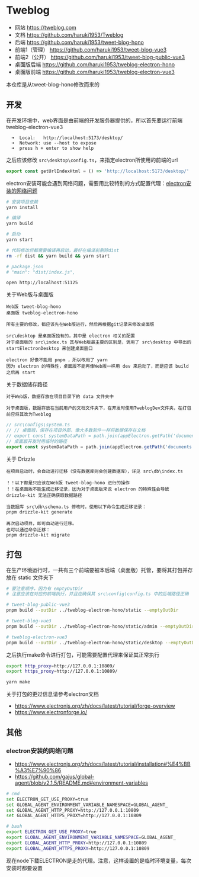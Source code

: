 # Tweblog

- 网站 https://tweblog.com
- 文档 https://github.com/haruki1953/Tweblog
- 后端 https://github.com/haruki1953/tweet-blog-hono
- 前端1（管理） https://github.com/haruki1953/tweet-blog-vue3
- 前端2（公开） https://github.com/haruki1953/tweet-blog-public-vue3
- 桌面版后端 https://github.com/haruki1953/tweblog-electron-hono
- 桌面版前端 https://github.com/haruki1953/tweblog-electron-vue3

本仓库是从tweet-blog-hono修改而来的

## 开发

在开发环境中，web界面是由前端的开发服务器提供的，所以首先要运行前端 tweblog-electron-vue3
```
  ➜  Local:   http://localhost:5173/desktop/
  ➜  Network: use --host to expose
  ➜  press h + enter to show help
```

之后应该修改 `src\desktop\config.ts`，来指定electron所使用的前端的url
```ts
export const getUrlIndexHtml = () => 'http://localhost:5173/desktop/'
```

electron安装可能会遇到网络问题，需要用比较特别的方式配置代理：[electron安装的网络问题](#electron安装的网络问题)
```sh
# 安装项目依赖
yarn install

# 编译
yarn build

# 启动
yarn start

# 代码修改后都需要编译再启动，最好在编译前删除dist
rm -rf dist && yarn build && yarn start

# package.json
# "main": "dist/index.js",
```

```
open http://localhost:51125
```

关于Web版与桌面版
```
Web版 tweet-blog-hono
桌面版 tweblog-electron-hono

所有主要的修改，都应该先在Web版进行，然后再根据git记录来修改桌面版

src\desktop 是桌面版独有的，其中是 electron 相关的配置
对于桌面版的 src\index.ts 其与Web版最主要的区别是，调用了 src\desktop 中导出的 startElectronDesktop 来创建桌面窗口

electron 好像不能用 pnpm ，所以改用了 yarn
因为 electron 的特殊性，桌面版不能再像Web版一样用 dev 来启动了，而是应该 build 之后再 start
```

关于数据储存路径
```
对于Web版，数据存放在项目目录下的 data 文件夹中

对于桌面版，数据存放在当前用户的文档文件夹下，在开发时使用TweblogDev文件夹，在打包前应将其改为Tweblog
```
```ts
// src\configs\system.ts
// // 桌面版，保存在项目外部，像大多数软件一样将数据保存在文档
// export const systemDataPath = path.join(appElectron.getPath('documents'), 'Tweblog/data/')
// 桌面版开发时用临时的路径
export const systemDataPath = path.join(appElectron.getPath('documents'), 'TweblogDev/data/')
```

关于 Drizzle
```
在项目启动时，会自动进行迁移（没有数据库则会创建数据库），详见 src\db\index.ts

！！以下都是只应该在Web版 tweet-blog-hono 进行的操作
！！在桌面版不能生成迁移记录，因为对于桌面版来说 electron 的特殊性会导致 drizzle-kit 无法正确获取数据路径

当数据库 src\db\schema.ts 修改时，使用以下命令生成迁移记录：
pnpm drizzle-kit generate

再次启动项目，即可自动进行迁移。
也可以通过命令迁移：
pnpm drizzle-kit migrate
```

## 打包

在生产环境运行时，一共有三个前端要被本后端（桌面版）托管，要将其打包并存放在 static 文件夹下
```sh
# 要注意顺序，因为有 emptyOutDir
# 注意应该在对应的前端执行，并且应确保其 src\config\config.ts 中的后端路径正确

# tweet-blog-public-vue3
pnpm build --outDir ../tweblog-electron-hono/static --emptyOutDir

# tweet-blog-vue3
pnpm build --outDir ../tweblog-electron-hono/static/admin --emptyOutDir

# tweblog-electron-vue3
pnpm build --outDir ../tweblog-electron-hono/static/desktop --emptyOutDir
```

之后执行make命令进行打包，可能需要配置代理来保证其正常执行
```sh
export http_proxy=http://127.0.0.1:10809/
export https_proxy=http://127.0.0.1:10809/

yarn make
```
关于打包的更过信息请参考electron文档
- https://www.electronjs.org/zh/docs/latest/tutorial/forge-overview
- https://www.electronforge.io/

## 其他

### electron安装的网络问题
- https://www.electronjs.org/zh/docs/latest/tutorial/installation#%E4%BB%A3%E7%90%86
- https://github.com/gajus/global-agent/blob/v2.1.5/README.md#environment-variables
```sh
# cmd
set ELECTRON_GET_USE_PROXY=true
set GLOBAL_AGENT_ENVIRONMENT_VARIABLE_NAMESPACE=GLOBAL_AGENT_
set GLOBAL_AGENT_HTTP_PROXY=http://127.0.0.1:10809
set GLOBAL_AGENT_HTTPS_PROXY=http://127.0.0.1:10809

# bash
export ELECTRON_GET_USE_PROXY=true
export GLOBAL_AGENT_ENVIRONMENT_VARIABLE_NAMESPACE=GLOBAL_AGENT_
export GLOBAL_AGENT_HTTP_PROXY=http://127.0.0.1:10809
export GLOBAL_AGENT_HTTPS_PROXY=http://127.0.0.1:10809
```
现在node下载ELECTRON是走的代理。注意，这样设置的是临时环境变量，每次安装时都要设置